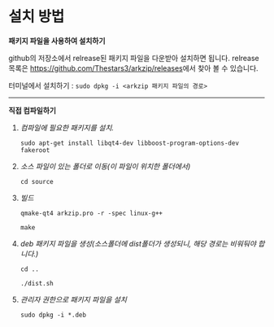 설치 방법
=============
**패키지 파일을 사용하여 설치하기**

github의 저장소에서 relrease된 패키지 파일을 다운받아 설치하면 됩니다. relrease 목록은 <https://github.com/Thestars3/arkzip/releases>에서 찾아 볼 수 있습니다.

터미널에서 설치하기 : `sudo dpkg -i <arkzip 패키지 파일의 경로>`

---------------------------------------
**직접 컴파일하기**

1. *컴파일에 필요한 패키지를 설치.*

	`sudo apt-get install libqt4-dev libboost-program-options-dev fakeroot`

2. *소스 파일이 있는 폴더로 이동(이 파일이 위치한 폴더에서)*

	`cd source`
	
3. *빌드*
	
	`qmake-qt4 arkzip.pro -r -spec linux-g++`
	
	`make`

4. *deb 패키지 파일을 생성(소스폴더에 dist폴더가 생성되니, 해당 경로는 비워둬야 합니다.)*

	`cd ..`
	
	`./dist.sh`

5. *관리자 권한으로 패키지 파일을 설치*

	`sudo dpkg -i *.deb`
